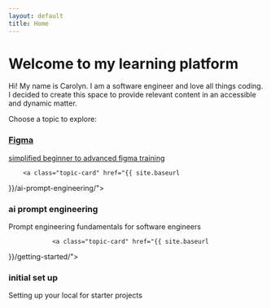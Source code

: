 ```yaml
---
layout: default
title: Home
---
```


# Welcome to my learning platform 

Hi! My name is Carolyn. I am a software engineer and love all things 
coding. I  decided to create this space to provide relevant 
content in an accessible and dynamic matter. 

Choose a topic to explore:

<div class="topic-grid">
	<a class="topic-card" href="{{ site.baseurl }}/figma/">
		<h3> Figma </h3>
		<p> simplified beginner to advanced figma training </p>
	</a>

        <a class="topic-card" href="{{ site.baseurl 
}}/ai-prompt-engineering/">
                <h3> ai prompt engineering </h3> 
                <p> Prompt engineering fundamentals for software engineers 
</p>
        </a>

                <a class="topic-card" href="{{ site.baseurl 
}}/getting-started/">
                <h3> initial set up </h3> 
                <p> Setting up your local for starter projects 
</p>
        </a>
</div>


